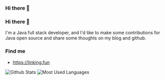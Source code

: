 ### Hi there 👋

<!--
**linking123/linking123** is a ✨ _special_ ✨ repository because its `README.md` (this file) appears on your GitHub profile.

Here are some ideas to get you started:

- 🔭 I’m currently working on ...
- 🌱 I’m currently learning ...
- 👯 I’m looking to collaborate on ...
- 🤔 I’m looking for help with ...
- 💬 Ask me about ...
- 📫 How to reach me: ...
- 😄 Pronouns: ...
- ⚡ Fun fact: ...
-->


### Hi there 👋

I'm a Java full stack developer, and I'd like to make some contributions for Java open source and share some thoughts on my blog and github.

### Find me

- <https://linking.fun>

![Github Stats](https://github-readme-stats.vercel.app/api?username=linking123&show_icons=true&theme=dark&count_private=true)
![Most Used Languages](https://github-readme-stats.vercel.app/api/top-langs/?username=linking123&theme=dark&layout=compact)
